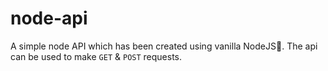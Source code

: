 # node-api

A simple node API which has been created using vanilla NodeJS🧑. The api can be used to make `GET` & `POST` requests.
